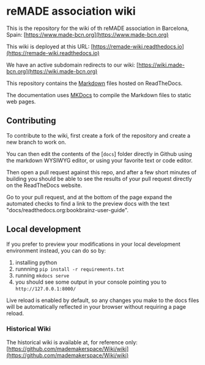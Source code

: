 # reMADE association wiki

This is the repository for the wiki of th reMADE association in Barcelona, Spain: [https://www.made-bcn.org](https://www.made-bcn.org)

This wiki is deployed at this URL: [https://remade-wiki.readthedocs.io](https://remade-wiki.readthedocs.io) 

We have an active subdomain redirects to our wiki: [https://wiki.made-bcn.org](https://wiki.made-bcn.org)

This repository contains the [Markdown](https://www.markdownguide.org) files hosted on ReadTheDocs.

The documentation uses [MKDocs](https://www.mkdocs.org/) to compile the Markdown files to static web pages.


## Contributing

To contribute to the wiki, first create a fork of the repository and create a new branch to work on. 

You can then edit the contents of the [`docs`] folder directly in Github using the markdown WYSIWYG editor, or using your favorite text or code editor.

Then open a pull request against this repo, and after a few short minutes of building you should be able to see the results of your pull request directly on the ReadTheDocs website. 

Go to your pull request, and at the bottom of the page expand the automated checks to find a link to the preview docs with the text "docs/readthedocs.org:bookbrainz-user-guide".


## Local development
If you prefer to preview your modifications in your local development environment instead, you can do so by:
1. installing python
2. runnning `pip install -r requirements.txt`
3. running `mkdocs serve`
4. you should see some output in your console pointing you to `http://127.0.0.1:8000/`

Live reload is enabled by default, so any changes you make to the docs files will be automatically reflected in your browser without requiring a page reload.


### Historical Wiki

The historical wiki is available at, for reference only: [https://github.com/mademakerspace/Wiki/wiki](https://github.com/mademakerspace/Wiki/wiki)
